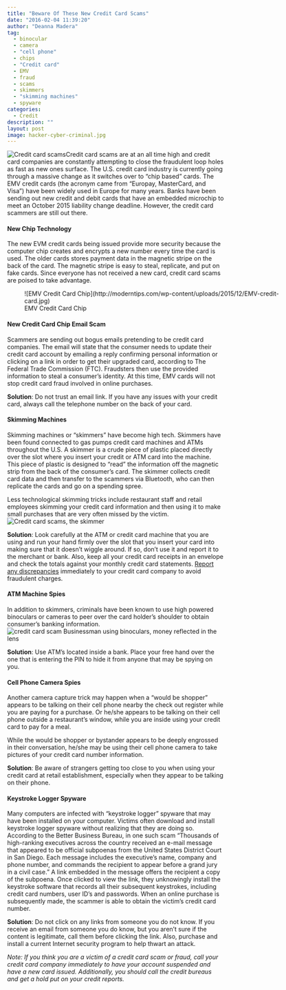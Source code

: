 ```yaml
---
title: "Beware Of These New Credit Card Scams"
date: "2016-02-04 11:39:20"
author: "Deanna Madera"
tag:
  - binocular
  - camera
  - "cell phone"
  - chips
  - "Credit card"
  - EMV
  - fraud
  - scams
  - skimmers
  - "skimming machines"
  - spyware
categories:
  - Credit
description: ""
layout: post
image: hacker-cyber-criminal.jpg
---
```


![Credit card scams](http://moderntips.com/wp-content/uploads/2015/12/hacker-cyber-criminal-1024x768.jpg)Credit card scams are at an all time high and credit card companies are constantly attempting to close the fraudulent loop holes as fast as new ones surface. The U.S. credit card industry is currently going through a massive change as it switches over to “chip based” cards. The EMV credit cards (the acronym came from “Europay, MasterCard, and Visa”) have been widely used in Europe for many years. Banks have been sending out new credit and debit cards that have an embedded microchip to meet an October 2015 liability change deadline. However, the credit card scammers are still out there.

#### New Chip Technology

The new EVM credit cards being issued provide more security because the computer chip creates and encrypts a new number every time the card is used. The older cards stores payment data in the magnetic stripe on the back of the card. The magnetic stripe is easy to steal, replicate, and put on fake cards. Since everyone has not received a new card, credit card scams are poised to take advantage.

<figure aria-describedby="caption-attachment-3291" class="wp-caption alignnone" id="attachment_3291" style="width: 640px">![EMV Credit Card Chip](http://moderntips.com/wp-content/uploads/2015/12/EMV-credit-card.jpg)<figcaption class="wp-caption-text" id="caption-attachment-3291">EMV Credit Card Chip</figcaption></figure>

#### New Credit Card Chip Email Scam

Scammers are sending out bogus emails pretending to be credit card companies. The email will state that the consumer needs to update their credit card account by emailing a reply confirming personal information or clicking on a link in order to get their upgraded card, according to The Federal Trade Commission (FTC). Fraudsters then use the provided information to steal a consumer’s identity. At this time, EMV cards will not stop credit card fraud involved in online purchases.

**Solution**: Do not trust an email link. If you have any issues with your credit card, always call the telephone number on the back of your card.

#### Skimming Machines

Skimming machines or “skimmers” have become high tech. Skimmers have been found connected to gas pumps credit card machines and ATMs throughout the U.S. A skimmer is a crude piece of plastic placed directly over the slot where you insert your credit or ATM card into the machine. This piece of plastic is designed to “read” the information off the magnetic strip from the back of the consumer’s card. The skimmer collects credit card data and then transfer to the scammers via Bluetooth, who can then replicate the cards and go on a spending spree.

Less technological skimming tricks include restaurant staff and retail employees skimming your credit card information and then using it to make small purchases that are very often missed by the victim.![Credit card scams, the skimmer](http://moderntips.com/wp-content/uploads/2015/12/bigstock-Illustration-of-a-Thief-Instal-85431035-Converted.png)

**Solution**: Look carefully at the ATM or credit card machine that you are using and run your hand firmly over the slot that you insert your card into making sure that it doesn’t wiggle around. If so, don’t use it and report it to the merchant or bank. Also, keep all your credit card receipts in an envelope and check the totals against your monthly credit card statements. [Report any discrepancies](/how-to-dispute-a-credit-card-charge) immediately to your credit card company to avoid fraudulent charges.

#### ATM Machine Spies

In addition to skimmers, criminals have been known to use high powered binoculars or cameras to peer over the card holder’s shoulder to obtain consumer’s banking information. ![credit card scam Businessman using binoculars, money reflected in the lens](http://moderntips.com/wp-content/uploads/2015/12/Businessman-using-binoculars-1024x688.jpg)

**Solution**: Use ATM’s located inside a bank. Place your free hand over the one that is entering the PIN to hide it from anyone that may be spying on you.

#### Cell Phone Camera Spies

Another camera capture trick may happen when a “would be shopper” appears to be talking on their cell phone nearby the check out register while you are paying for a purchase. Or he/she appears to be talking on their cell phone outside a restaurant’s window, while you are inside using your credit card to pay for a meal.

While the would be shopper or bystander appears to be deeply engrossed in their conversation, he/she may be using their cell phone camera to take pictures of your credit card number information.

**Solution**: Be aware of strangers getting too close to you when using your credit card at retail establishment, especially when they appear to be talking on their phone.

#### Keystroke Logger Spyware

Many computers are infected with “keystroke logger” spyware that may have been installed on your computer. Victims often download and install keystroke logger spyware without realizing that they are doing so. According to the Better Business Bureau, in one such scam “Thousands of high-ranking executives across the country received an e-mail message that appeared to be official subpoenas from the United States District Court in San Diego. Each message includes the executive’s name, company and phone number, and commands the recipient to appear before a grand jury in a civil case.” A link embedded in the message offers the recipient a copy of the subpoena. Once clicked to view the link, they unknowingly install the keystroke software that records all their subsequent keystrokes, including credit card numbers, user ID’s and passwords. When an online purchase is subsequently made, the scammer is able to obtain the victim’s credit card number.

**Solution**: Do not click on any links from someone you do not know. If you receive an email from someone you do know, but you aren’t sure if the content is legitimate, call them before clicking the link. Also, purchase and install a current Internet security program to help thwart an attack.

_Note: If you think you are a victim of a credit card scam or fraud, call your credit card company immediately to have your account suspended and have a new card issued. Additionally, you should call the credit bureaus and get a hold put on your credit reports._
